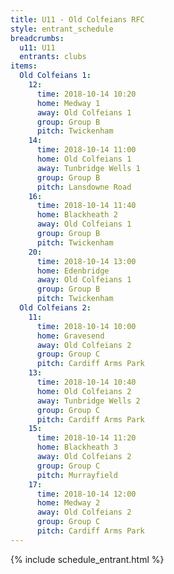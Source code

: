 ```yaml
---
title: U11 - Old Colfeians RFC
style: entrant_schedule
breadcrumbs:
  u11: U11
  entrants: clubs
items:
  Old Colfeians 1:
    12:
      time: 2018-10-14 10:20
      home: Medway 1
      away: Old Colfeians 1
      group: Group B
      pitch: Twickenham
    14:
      time: 2018-10-14 11:00
      home: Old Colfeians 1
      away: Tunbridge Wells 1
      group: Group B
      pitch: Lansdowne Road
    16:
      time: 2018-10-14 11:40
      home: Blackheath 2
      away: Old Colfeians 1
      group: Group B
      pitch: Twickenham
    20:
      time: 2018-10-14 13:00
      home: Edenbridge
      away: Old Colfeians 1
      group: Group B
      pitch: Twickenham
  Old Colfeians 2:
    11:
      time: 2018-10-14 10:00
      home: Gravesend
      away: Old Colfeians 2
      group: Group C
      pitch: Cardiff Arms Park
    13:
      time: 2018-10-14 10:40
      home: Old Colfeians 2
      away: Tunbridge Wells 2
      group: Group C
      pitch: Cardiff Arms Park
    15:
      time: 2018-10-14 11:20
      home: Blackheath 3
      away: Old Colfeians 2
      group: Group C
      pitch: Murrayfield
    17:
      time: 2018-10-14 12:00
      home: Medway 2
      away: Old Colfeians 2
      group: Group C
      pitch: Cardiff Arms Park
---
```


{% include schedule_entrant.html %}
